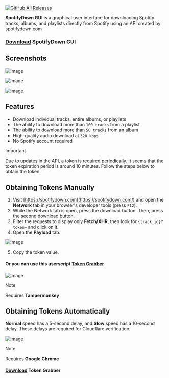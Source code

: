 [![GitHub All Releases](https://img.shields.io/github/downloads/afkarxyz/SpotifyDown-GUI/total?style=for-the-badge)](https://github.com/afkarxyz/SpotifyDown-GUI/releases)

**SpotifyDown GUI** is a graphical user interface for downloading Spotify tracks, albums, and playlists directly from Spotify using an API created by spotifydown.com

### [Download](https://github.com/afkarxyz/SpotifyDown-GUI/releases/download/v1.3/SpotifyDown.exe) SpotifyDown GUI

## Screenshots

![image](https://github.com/user-attachments/assets/74bea158-4b62-403b-bd37-38e9085ae471)

![image](https://github.com/user-attachments/assets/325da8cb-a2f2-4b20-a467-a69537de45e2)

![image](https://github.com/user-attachments/assets/8e4d25a8-be9f-4b3a-b300-1fcf98d353eb)

## Features

- Download individual tracks, entire albums, or playlists
- The ability to download more than `100 tracks` from a playlist  
- The ability to download more than `50 tracks` from an album
- High-quality audio download at `320 kbps`
- No Spotify account required

> [!IMPORTANT]  
> Due to updates in the API, a token is required periodically. It seems that the token expiration period is around 10 minutes. Follow the steps below to obtain the token.

## Obtaining Tokens Manually

1. Visit [https://spotifydown.com](https://spotifydown.com/) and open the **Network** tab in your browser's developer tools (press `F12`).  
2. While the Network tab is open, press the download button. Then, press the second download button.
3. Filter the requests to display only **Fetch/XHR**, then look for `{track_id}?token=` and click on it.  
4. Open the **Payload** tab.
   
![image](https://github.com/user-attachments/assets/00448018-482f-4b19-b143-7b4ee8d9bca9)

5. Copy the token value.

#### Or you can use this userscript [Token Grabber](https://github.com/afkarxyz/SpotifyDown-GUI/raw/refs/heads/main/TokenGrabber.user.js)

![image](https://github.com/user-attachments/assets/f0a90511-973f-4917-8de9-5f34cf346f36)

> [!NOTE]  
> Requires **Tampermonkey**

## Obtaining Tokens Automatically

**Normal** speed has a 5-second delay, and **Slow** speed has a 10-second delay. These delays are required for Cloudflare verification.

![image](https://github.com/user-attachments/assets/ec72ef14-e25d-4cfd-ab70-852fac00fa41)

> [!NOTE]  
> Requires **Google Chrome**

#### [Download](https://github.com/afkarxyz/SpotifyDown-GUI/releases/download/v1.1/TokenGrabber.exe) Token Grabber
